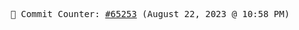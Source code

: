 <p align="center">
    <samp>
        📮 Commit Counter: <a href="https://github.com/Javascript-void0/Javascript-void0/commits/main">#65253</a> (August 22, 2023 @ 10:58 PM)
    </samp>
</p>